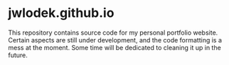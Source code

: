 # jwlodek.github.io

This repository contains source code for my personal portfolio website. Certain aspects are still under development, and the code formatting is a mess at the moment. Some time will be dedicated to cleaning it up in the future.
